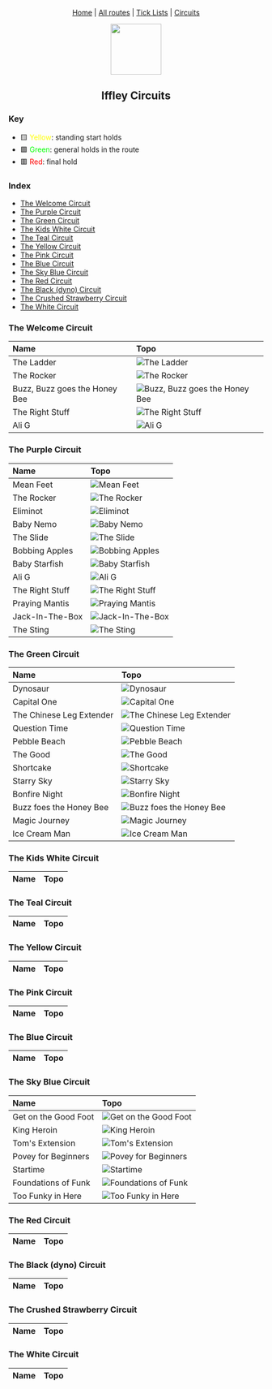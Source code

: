 <div align="center">
    
[Home](../README.md) | [All routes](topos.md) | [Tick Lists](ticklists.md) | [Circuits](circuits.md)

<img src="../.assets/img/icon.svg" width="100">

## Iffley Circuits


</div>

### Key

- 🟨 <span style="color:yellow">Yellow</span>: standing start holds
- 🟩 <span style="color:lime">Green</span>: general holds in the route
- 🟥 <span style="color:red">Red</span>: final hold




### Index

- [The Welcome Circuit](#the-welcome-circuit)
- [The Purple Circuit](#the-purple-circuit)
- [The Green Circuit](#the-green-circuit)
- [The Kids White Circuit](#the-kids-white-circuit)
- [The Teal Circuit](#the-teal-circuit)
- [The Yellow Circuit](#the-yellow-circuit)
- [The Pink Circuit](#the-pink-circuit)
- [The Blue Circuit](#the-blue-circuit)
- [The Sky Blue Circuit](#the-sky-blue-circuit)
- [The Red Circuit](#the-red-circuit)
- [The Black (dyno) Circuit](#the-black-(dyno)-circuit)
- [The Crushed Strawberry Circuit](#the-crushed-strawberry-circuit)
- [The White Circuit](#the-white-circuit)
### The Welcome Circuit

| Name                          | Topo                                                                                                                                          |
|:------------------------------|:----------------------------------------------------------------------------------------------------------------------------------------------|
| The Ladder                    | ![The Ladder](https://github.com/iacobo/iffley-wall-app/blob/main/.assets/img/routes/theladder.png?raw=true)                                  |
| The Rocker                    | ![The Rocker](https://github.com/iacobo/iffley-wall-app/blob/main/.assets/img/routes/therocker.png?raw=true)                                  |
| Buzz, Buzz goes the Honey Bee | ![Buzz, Buzz goes the Honey Bee](https://github.com/iacobo/iffley-wall-app/blob/main/.assets/img/routes/buzzbuzzgoesthehoneybee.png?raw=true) |
| The Right Stuff               | ![The Right Stuff](https://github.com/iacobo/iffley-wall-app/blob/main/.assets/img/routes/therightstuff.png?raw=true)                         |
| Ali G                         | ![Ali G](https://github.com/iacobo/iffley-wall-app/blob/main/.assets/img/routes/alig.png?raw=true)                                            |
### The Purple Circuit

| Name            | Topo                                                                                                                  |
|:----------------|:----------------------------------------------------------------------------------------------------------------------|
| Mean Feet       | ![Mean Feet](https://github.com/iacobo/iffley-wall-app/blob/main/.assets/img/routes/meanfeet.png?raw=true)            |
| The Rocker      | ![The Rocker](https://github.com/iacobo/iffley-wall-app/blob/main/.assets/img/routes/therocker.png?raw=true)          |
| Eliminot        | ![Eliminot](https://github.com/iacobo/iffley-wall-app/blob/main/.assets/img/routes/eliminot.png?raw=true)             |
| Baby Nemo       | ![Baby Nemo](https://github.com/iacobo/iffley-wall-app/blob/main/.assets/img/routes/babynemo.png?raw=true)            |
| The Slide       | ![The Slide](https://github.com/iacobo/iffley-wall-app/blob/main/.assets/img/routes/theslide.png?raw=true)            |
| Bobbing Apples  | ![Bobbing Apples](https://github.com/iacobo/iffley-wall-app/blob/main/.assets/img/routes/bobbingapples.png?raw=true)  |
| Baby Starfish   | ![Baby Starfish](https://github.com/iacobo/iffley-wall-app/blob/main/.assets/img/routes/babystarfish.png?raw=true)    |
| Ali G           | ![Ali G](https://github.com/iacobo/iffley-wall-app/blob/main/.assets/img/routes/alig.png?raw=true)                    |
| The Right Stuff | ![The Right Stuff](https://github.com/iacobo/iffley-wall-app/blob/main/.assets/img/routes/therightstuff.png?raw=true) |
| Praying Mantis  | ![Praying Mantis](https://github.com/iacobo/iffley-wall-app/blob/main/.assets/img/routes/prayingmantis.png?raw=true)  |
| Jack-In-The-Box | ![Jack-In-The-Box](https://github.com/iacobo/iffley-wall-app/blob/main/.assets/img/routes/jackinthebox.png?raw=true)  |
| The Sting       | ![The Sting](https://github.com/iacobo/iffley-wall-app/blob/main/.assets/img/routes/thesting.png?raw=true)            |
### The Green Circuit

| Name                     | Topo                                                                                                                                   |
|:-------------------------|:---------------------------------------------------------------------------------------------------------------------------------------|
| Dynosaur                 | ![Dynosaur](https://github.com/iacobo/iffley-wall-app/blob/main/.assets/img/routes/dynosaur.png?raw=true)                              |
| Capital One              | ![Capital One](https://github.com/iacobo/iffley-wall-app/blob/main/.assets/img/routes/capitalone.png?raw=true)                         |
| The Chinese Leg Extender | ![The Chinese Leg Extender](https://github.com/iacobo/iffley-wall-app/blob/main/.assets/img/routes/thechineselegextender.png?raw=true) |
| Question Time            | ![Question Time](https://github.com/iacobo/iffley-wall-app/blob/main/.assets/img/routes/questiontime.png?raw=true)                     |
| Pebble Beach             | ![Pebble Beach](https://github.com/iacobo/iffley-wall-app/blob/main/.assets/img/routes/pebblebeach.png?raw=true)                       |
| The Good                 | ![The Good](https://github.com/iacobo/iffley-wall-app/blob/main/.assets/img/routes/thegood.png?raw=true)                               |
| Shortcake                | ![Shortcake](https://github.com/iacobo/iffley-wall-app/blob/main/.assets/img/routes/shortcake.png?raw=true)                            |
| Starry Sky               | ![Starry Sky](https://github.com/iacobo/iffley-wall-app/blob/main/.assets/img/routes/starrysky.png?raw=true)                           |
| Bonfire Night            | ![Bonfire Night](https://github.com/iacobo/iffley-wall-app/blob/main/.assets/img/routes/bonfirenight.png?raw=true)                     |
| Buzz foes the Honey Bee  | ![Buzz foes the Honey Bee](https://github.com/iacobo/iffley-wall-app/blob/main/.assets/img/routes/buzzfoesthehoneybee.png?raw=true)    |
| Magic Journey            | ![Magic Journey](https://github.com/iacobo/iffley-wall-app/blob/main/.assets/img/routes/magicjourney.png?raw=true)                     |
| Ice Cream Man            | ![Ice Cream Man](https://github.com/iacobo/iffley-wall-app/blob/main/.assets/img/routes/icecreamman.png?raw=true)                      |
### The Kids White Circuit

| Name   | Topo   |
|--------|--------|
### The Teal Circuit

| Name   | Topo   |
|--------|--------|
### The Yellow Circuit

| Name   | Topo   |
|--------|--------|
### The Pink Circuit

| Name   | Topo   |
|--------|--------|
### The Blue Circuit

| Name   | Topo   |
|--------|--------|
### The Sky Blue Circuit

| Name                 | Topo                                                                                                                          |
|:---------------------|:------------------------------------------------------------------------------------------------------------------------------|
| Get on the Good Foot | ![Get on the Good Foot](https://github.com/iacobo/iffley-wall-app/blob/main/.assets/img/routes/getonthegoodfoot.png?raw=true) |
| King Heroin          | ![King Heroin](https://github.com/iacobo/iffley-wall-app/blob/main/.assets/img/routes/kingheroin.png?raw=true)                |
| Tom's Extension      | ![Tom's Extension](https://github.com/iacobo/iffley-wall-app/blob/main/.assets/img/routes/tomsextension.png?raw=true)         |
| Povey for Beginners  | ![Povey for Beginners](https://github.com/iacobo/iffley-wall-app/blob/main/.assets/img/routes/poveyforbeginners.png?raw=true) |
| Startime             | ![Startime](https://github.com/iacobo/iffley-wall-app/blob/main/.assets/img/routes/startime.png?raw=true)                     |
| Foundations of Funk  | ![Foundations of Funk](https://github.com/iacobo/iffley-wall-app/blob/main/.assets/img/routes/foundationsoffunk.png?raw=true) |
| Too Funky in Here    | ![Too Funky in Here](https://github.com/iacobo/iffley-wall-app/blob/main/.assets/img/routes/toofunkyinhere.png?raw=true)      |
### The Red Circuit

| Name   | Topo   |
|--------|--------|
### The Black (dyno) Circuit

| Name   | Topo   |
|--------|--------|
### The Crushed Strawberry Circuit

| Name   | Topo   |
|--------|--------|
### The White Circuit

| Name   | Topo   |
|--------|--------|
